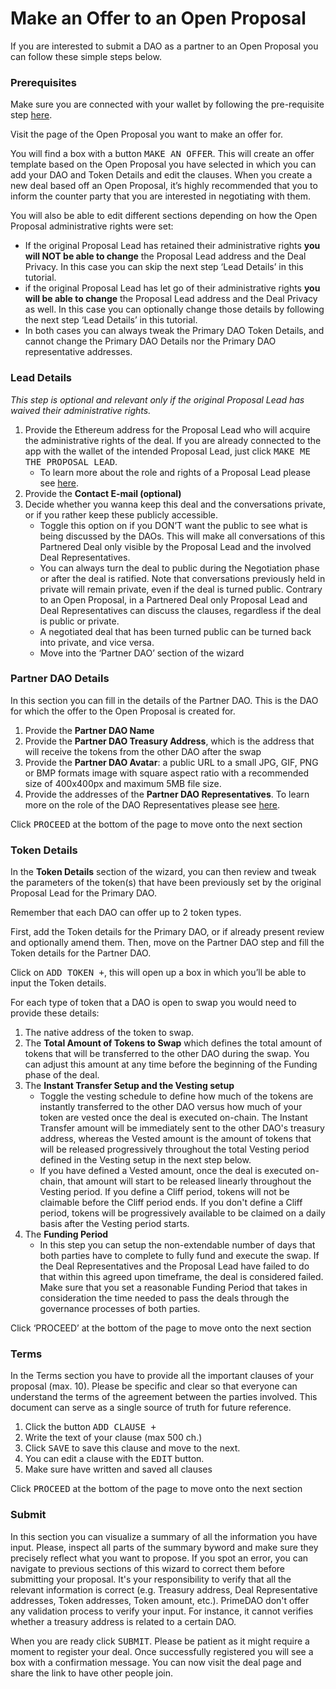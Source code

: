 # Make an Offer to an Open Proposal

If you are interested to submit a DAO as a partner to an Open Proposal you can follow these simple steps below.

### Prerequisites

Make sure you are connected with your wallet by following the pre-requisite step <a href="/documentation/InitiateaTokenSwap" router-ignore>here</a>.

Visit the page of the Open Proposal you want to make an offer for.

You will find a box with a button <kbd>MAKE AN OFFER</kbd>.  This will create an offer template based on the Open Proposal you have selected in which you can add your DAO and Token Details and edit the clauses. When you create a new deal based off an Open Proposal, it’s highly recommended that you to inform the counter party that you are interested in negotiating with them.

You will also be able to edit different sections depending on how the Open Proposal administrative rights were set:

- If the original Proposal Lead has retained their administrative rights **you will NOT be able to change** the Proposal Lead address and the Deal Privacy. In this case you can skip the next step ‘Lead Details’ in this tutorial.
- if the original Proposal Lead has let go of their administrative rights **you will be able to change** the Proposal Lead address and the Deal Privacy as well. In this case you can optionally change those details by following the next step ‘Lead Details’ in this tutorial.
- In both cases you can always tweak the Primary DAO Token Details, and cannot change the Primary DAO Details nor the Primary DAO representative addresses.

### Lead Details

*This step is optional and relevant only if the original Proposal Lead has waived their administrative rights.*

1. Provide the Ethereum address for the Proposal Lead who will acquire the administrative rights of the deal. If you are already connected to the app with the wallet of the intended Proposal Lead, just click <kbd>MAKE ME THE PROPOSAL LEAD</kbd>. 
    - To learn more about the role and rights of a Proposal Lead please see <a href="/documentation/documentation/TokenSwapFAQ#proposal-lead" router-ignore>here</a>.
2. Provide the **Contact E-mail (optional)**
3. Decide whether you wanna keep this deal and the conversations private, or if you rather keep these publicly accessible.
    - Toggle this option on if you DON’T want the public to see what is being discussed by the DAOs. This will make all conversations of this Partnered Deal only visible by the Proposal Lead and the involved Deal Representatives.
    - You can always turn the deal to public during the Negotiation phase or after the deal is ratified. Note that conversations previously held in private will remain private, even if the deal is turned public. Contrary to an Open Proposal, in a Partnered Deal only Proposal Lead and Deal Representatives can discuss the clauses, regardless if the deal is public or private.
    - A negotiated deal that has been turned public can be turned back into private, and vice versa.
    - Move into the ‘Partner DAO’ section of the wizard

### Partner DAO Details

In this section you can fill in the details of the Partner DAO. This is the DAO for which the offer to the Open Proposal is created for.

1. Provide the **Partner DAO Name**
2. Provide the **Partner DAO Treasury Address**, which is the address that will receive the tokens from the other DAO after the swap
3. Provide the **Partner DAO Avatar**: a public URL to a small JPG, GIF, PNG or BMP formats image with square aspect ratio with a recommended size of 400x400px and maximum 5MB file size.
4. Provide the addresses of the **Partner DAO Representatives**. To learn more on the role of the DAO Representatives please see <a href="/documentation/TokenSwapFAQ#representatives" router-ignore>here</a>. 

Click <kbd>PROCEED</kbd> at the bottom of the page to move onto the next section

### Token Details

In the **Token Details** section of the wizard, you can then review and tweak the parameters of the token(s) that have been previously set by the original Proposal Lead for the Primary DAO. 

Remember that each DAO can offer up to 2 token types.

First, add the Token details for the Primary DAO, or if already present review and optionally amend them. Then, move on the Partner DAO step and fill the Token details for the Partner DAO. 

Click on <kbd>ADD TOKEN +</kbd>, this will open up a box in which you’ll be able to input the Token details.

For each type of token that a DAO is open to swap you would need to provide these details:

1. The native address of the token to swap.
2. The **Total Amount of Tokens to Swap** which defines the total amount of tokens that will be transferred to the other DAO during the swap. You can adjust this amount at any time before the beginning of the Funding phase of the deal.
3. The **Instant Transfer Setup and the Vesting setup**
    - Toggle the vesting schedule to define how much of the tokens are instantly transferred to the other DAO versus how much of your token are vested once the deal is executed on-chain. The Instant Transfer amount will be immediately sent to the other DAO's treasury address, whereas the Vested amount is the amount of tokens that will be released progressively throughout the total Vesting period defined in the Vesting setup in the next step below.
    - If you have defined a Vested amount, once the deal is executed on-chain, that amount will start to be released linearly throughout the Vesting period. If you define a Cliff period, tokens will not be claimable before the Cliff period ends. If you don't define a Cliff period, tokens will be progressively available to be claimed on a daily basis after the Vesting period starts.
4. The **Funding Period**
    - In this step you can setup the non-extendable number of days that both parties have to complete to fully fund and execute the swap. If the Deal Representatives and the Proposal Lead have failed to do that within this agreed upon timeframe, the deal is considered failed. Make sure that you set a reasonable Funding Period that takes in consideration the time needed to pass the deals through the governance processes of both parties.

Click ‘PROCEED’ at the bottom of the page to move onto the next section

### Terms

In the Terms section you have to provide all the important clauses of your proposal (max. 10). Please be specific and clear so that everyone can understand the terms of the agreement between the parties involved. This document can serve as a single source of truth for future reference.

1. Click the button <kbd>ADD CLAUSE +</kbd>
2. Write the text of your clause (max 500 ch.)
3. Click <kbd>SAVE</kbd> to save this clause and move to the next.
4. You can edit a clause with the <kbd>EDIT</kbd> button.
5. Make sure have written and saved all clauses

Click <kbd>PROCEED</kbd> at the bottom of the page to move onto the next section

### Submit

In this section you can visualize a summary of all the information you have input. Please, inspect all parts of the summary byword and make sure they precisely reflect what you want to propose. If you spot an error, you can navigate to previous sections of this wizard to correct them before submitting your proposal. It's your responsibility to verify that all the relevant information is correct (e.g. Treasury address, Deal Representative addresses, Token addresses, Token amount, etc.). PrimeDAO don't offer any validation process to verify your input. For instance, it cannot verifies whether a treasury address is related to a certain DAO. 

When you are ready click <kbd>SUBMIT</kbd>. Please be patient as it might require a moment to register your deal. Once successfully registered you will see a box with a confirmation message. You can now visit the deal page and share the link to have other people join.